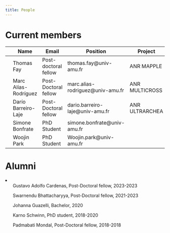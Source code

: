 ```yaml
---
title: People
---
```


<h1>Current members</h1> 
<table class="tg">
<thead>
  <tr>
    <th class="tg-0lax"></th>
    <th class="tg-1wig">Name</th>
    <th class="tg-1wig">Email</th>
    <th class="tg-1wig">Position</th>
    <th class="tg-1wig">Project</th>
  </tr>
</thead>
<tbody>
  <tr>
    <td class="tg-0lax"></td>
    <td class="tg-0lax">Thomas Fay</td>
    <td class="tg-0lax">Post-doctoral fellow</td>
    <td class="tg-0lax">thomas.fay@univ-amu.fr</td>
    <td class="tg-0lax">ANR MAPPLE</td>
  </tr>
  <tr>
    <td class="tg-0lax"></td>
    <td class="tg-0lax">Marc Alías-Rodríguez</td>
    <td class="tg-0lax">Post-Doctoral fellow</td>
    <td class="tg-0lax">marc.alias-rodriguez@univ-amu.fr</td>
    <td class="tg-0lax">ANR MULTICROSS</td>
  </tr>
  <tr>
    <td class="tg-0lax"></td>
    <td class="tg-0lax">Darío Barreiro-Laje</td>
    <td class="tg-0lax">Post-Doctoral fellow</td>
    <td class="tg-0lax">dario.barreiro-laje@univ-amu.fr</td>
    <td class="tg-0lax">ANR ULTRARCHEA</td>
  </tr>
  <tr>
    <td class="tg-0lax"></td>
    <td class="tg-0lax">Simone Bonfrate</td>
    <td class="tg-0lax">PhD Student</td>
    <td class="tg-0lax">simone.bonfrate@univ-amu.fr</td>
    <td class="tg-0lax"></td>
  </tr>
  <tr>
    <td class="tg-0lax"></td>
    <td class="tg-0lax">Woojin Park</td>
    <td class="tg-0lax">PhD Student</td>
    <td class="tg-0lax">Woojin.park@univ-amu.fr</td>
    <td class="tg-0lax"></td>
  </tr>
</tbody>
</table>

<h1>Alumni</h1> 
<li>
<ul> Gustavo Adolfo Cardenas, Post-Doctoral fellow, 2023-2023 </ul>
<ul> Swarnendu Bhattacharyya, Post-Doctoral fellow, 2021-2023 </ul>
<ul> Johanna Guazelli, Bachelor, 2020 </ul>
<ul> Karno Schwinn, PhD student, 2018-2020 </ul>
<ul> Padmabati Mondal, Post-Doctoral fellow, 2018-2018</ul>
</li>





